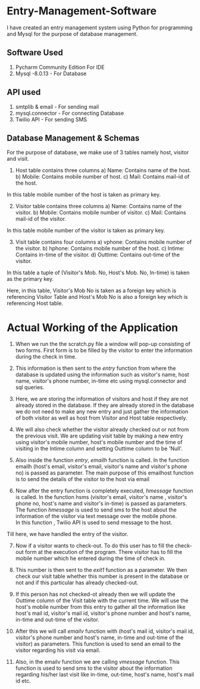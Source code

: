 # Entry-Management-Software
I have created an entry management system using Python for programming and Mysql for the purpose of database management.

## Software Used  
1. Pycharm Community Edition  For IDE  
2. Mysql -8.0.13 - For Database  

## API used  
1. smtplib & email - For sending mail  
2. mysql.connector - For connecting Database  
3. Twilio API - For sending SMS  
  
## Database Management & Schemas   
For the purpose of database, we make use of 3 tables namely host, visitor and visit.

1. Host table contains three columns
		a) Name: Contains name of the host.
		b) Mobile: Contains mobile number of host.
		c) Mail: Contains mail-id of the host.

In this table mobile number of the host is taken as primary key.

2. Visitor table contains three columns
		a) Name: Contains name of the visitor.
		b) Mobile: Contains mobile number of visitor.
		c) Mail: Contains mail-id of the visitor.

In this table mobile number of the visitor is taken as primary key.

3. Visit table contains four columns
		a) vphone: Contains mobile number of the visitor.
		b) hphone: Contains mobile number of the host.
		c) Intime: Contains in-time of the visitor.
		d) Outtime: Contains out-time of the visitor.
		
In this table a tuple of (Visitor's Mob. No, Host's Mob. No, In-time) is taken as the primary key.

Here, in this table, Visitor's Mob No is taken as a foreign key which is referencing Visitor Table and Host's Mob No is also a foreign key which is referencing Host table.  
  
# Actual Working of the Application  
1. When we run the the scratch.py file a window will pop-up consisting of two forms. First form is to be filled by the visitor to enter the information during the check in time. 
  
2. This information is then sent to the *entry* function from where the database is updated using the information such as visitor's name, host name,
visitor's phone number, in-time etc using mysql.connector and sql queries.

3. Here, we are storing the information of visitors and host if they are not already stored in the database. If they are already stored in the database we do not need to make any new entry and just gather the information of both visitor as well as host from Visitor and Host table respectively. 

4. We will also check whether the visitor already checked out or not from the previous visit. We are updating visit table by making a new entry using visitor's mobile number, host's mobile number and the time of visiting in the Intime column and setting Outtime column to be 'Null'.

5. Also inside the function *entry*, *emailh* function is called. In the function emailh (host's email, visitor's email, visitor's name and visitor's phone no) is passed as parameter. The main purpose of this emailhost function is to send the details of the visitor to the host via email
  
6. Now after the entry function is completely executed, *hmessage* function is called. In the function hsms (visitor's email, visitor's name , visitor's phone no, host's name and visitor's in-time) is passed as parameters. The function *hmessage* is used to send sms to the host about the information of the visitor via text message over the mobile phone.  
In this function , Twilio API is used to send message to the host.  
  
Till here, we have handled the entry of the visitor. 

7. Now if a visitor wants to check-out. To do this user has to fill the check-out form at the execution of the program. There visitor has to fill the mobile number which he entered during the time of check in. 
  
8. This number is then sent to the *exit1* function as a parameter. We then check our visit table whether this number is present in the database or not and if this particular has already checked-out.

9. If this person has not checked-ot already then we will update the Outtime column of the Visit table with the current time.
We will use the host's mobile number from this entry to gather all the information like host's mail id, visitor's mail id, visitor's phone number and host's name, in-time and out-time of the visitor.

10. After this we will call *emailv* function with (host's mail id, visitor's mail id, visitor's phone number and host's name, in-time and out-time of the visitor) as parameters. This function is used to send an email to the visitor regarding his visit via email.

11.  Also, in the emailv function we are calling *vmessage* function. This function is used to send sms to the visitor about the information regarding his/her last visit like in-time, out-time, host's name, host's mail id etc.

